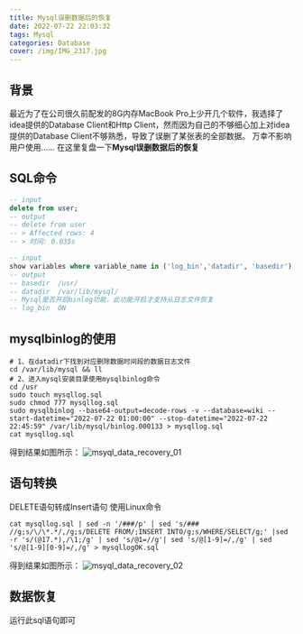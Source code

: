 ```yaml
---
title: Mysql误删数据后的恢复
date: 2022-07-22 22:03:32
tags: Mysql
categories: Database
cover: /img/IMG_2317.jpg
---
```

## 背景
最近为了在公司很久前配发的8G内存MacBook Pro上少开几个软件，我选择了idea提供的Database Client和Http Client，然而因为自己的不够细心加上对idea提供的Database Client不够熟悉，导致了误删了某张表的全部数据。
万幸不影响用户使用……
在这里复盘一下**Mysql误删数据后的恢复**

## SQL命令
```sql
-- input
delete from user;
-- output
-- delete from user
-- > Affected rows: 4
-- > 时间: 0.035s

-- input
show variables where variable_name in ('log_bin','datadir', 'basedir');
-- output
-- basedir	/usr/
-- datadir	/var/lib/mysql/
-- Mysql是否开启binlog功能，此功能开启才支持从日志文件恢复
-- log_bin	ON
```

## mysqlbinlog的使用
```shell
# 1、在datadir下找到对应删除数据时间段的数据日志文件
cd /var/lib/mysql && ll
# 2、进入mysql安装目录使用mysqlbinlog命令
cd /usr
sudo touch mysqllog.sql
sudo chmod 777 mysqllog.sql
sudo mysqlbinlog --base64-output=decode-rows -v --database=wiki --start-datetime="2022-07-22 01:00:00" --stop-datetime="2022-07-22 22:45:59" /var/lib/mysql/binlog.000133 > mysqllog.sql
cat mysqllog.sql
```
得到结果如图所示：
![msyql_data_recovery_01](/img/Database/msyql_data_recovery_01.png)

## 语句转换
DELETE语句转成Insert语句
使用Linux命令
```shell
cat mysqllog.sql | sed -n '/###/p' | sed 's/### //g;s/\/\*.*/,/g;s/DELETE FROM/;INSERT INTO/g;s/WHERE/SELECT/g;' |sed -r 's/(@17.*),/\1;/g' | sed 's/@1=//g'| sed 's/@[1-9]=/,/g' | sed 's/@[1-9][0-9]=/,/g' > mysqllogOK.sql
```
得到结果如图所示：
![msyql_data_recovery_02](/img/Database/msyql_data_recovery_02.png)

## 数据恢复
运行此sql语句即可
